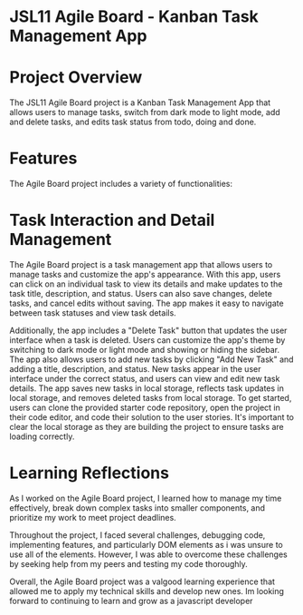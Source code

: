 # JSL11 Agile Board - Kanban Task Management App

# Project Overview

The JSL11 Agile Board project is a Kanban Task Management App that allows users to manage tasks, switch from dark mode to light mode, add and delete tasks, and edits task status from todo, doing and done.

# Features

The Agile Board project includes a variety of functionalities:

# Task Interaction and Detail Management

The Agile Board project is a task management app that allows users to manage tasks and customize the app's appearance. With this app, users can click on an individual task to view its details and make updates to the task title, description, and status. Users can also save changes, delete tasks, and cancel edits without saving. The app makes it easy to navigate between task statuses and view task details.

Additionally, the app includes a "Delete Task" button that updates the user interface when a task is deleted. Users can customize the app's theme by switching to dark mode or light mode and showing or hiding the sidebar. The app also allows users to add new tasks by clicking "Add New Task" and adding a title, description, and status. New tasks appear in the user interface under the correct status, and users can view and edit new task details. The app saves new tasks in local storage, reflects task updates in local storage, and removes deleted tasks from local storage. To get started, users can clone the provided starter code repository, open the project in their code editor, and code their solution to the user stories. It's important to clear the local storage as they are building the project to ensure tasks are loading correctly.

# Learning Reflections

As I worked on the Agile Board project, I learned how to manage my time effectively, break down complex tasks into smaller components, and prioritize my work to meet project deadlines.

Throughout the project, I faced several challenges, debugging code, implementing features, and particularly DOM elements as i was unsure to use all of the elements. However, I was able to overcome these challenges by seeking help from my peers and testing my code thoroughly.

Overall, the Agile Board project was a valgood learning experience that allowed me to apply my technical skills and develop new ones. Im looking forward to continuing to learn and grow as a javascript developer
